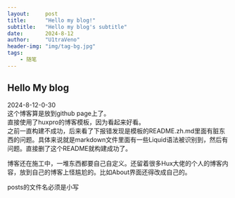 ```yaml
---
layout:     post
title:      "Hello my blog!"
subtitle:   "Hello my blog's subtitle"
date:       2024-8-12 
author:     "U1traVeno"
header-img: "img/tag-bg.jpg"
tags:
    - 随笔
---
```


## Hello My blog

2024-8-12-0-30  
这个博客算是放到github page上了。  
直接使用了huxpro的博客模板，因为看起来好看。  
之前一直构建不成功，后来看了下报错发现是模板的README.zh.md里面有脏东西的问题。具体来说就是markdown文件里面有一些Liquid语法被识别到，然后有问题。直接删了这个README就构建成功了。

博客还在施工中，一堆东西都要自己自定义。还留着很多Hux大佬的个人的博客内容，放到自己的博客上怪尴尬的。比如About界面还得改成自己的。  

posts的文件名必须是小写